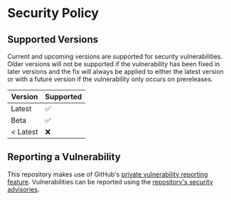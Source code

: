 # Security Policy

## Supported Versions

Current and upcoming versions are supported for security vulnerabilities.
Older versions will not be supported if the vulnerability has been fixed in later versions and the fix will always be applied to either the latest version or with a future version if the vulnerability only occurs on prereleases.

| Version  | Supported |
| -------- | --------- |
| Latest   | ✅        |
| Beta     | ✅        |
| < Latest | ❌        |

## Reporting a Vulnerability

This repository makes use of GitHub's [private vulnerability reporting feature](https://docs.github.com/en/code-security/security-advisories/guidance-on-reporting-and-writing/privately-reporting-a-security-vulnerability).
Vulnerabilities can be reported using the [repository's security advisories](https://github.com/rezo12/cloudflare-turnstile-widget/security/advisories/new).
